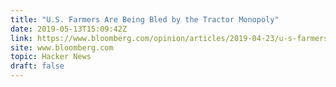 ```yaml
---
title: "U.S. Farmers Are Being Bled by the Tractor Monopoly"
date: 2019-05-13T15:09:42Z
link: https://www.bloomberg.com/opinion/articles/2019-04-23/u-s-farmers-need-a-better-way-to-fix-their-tractors?utm_medium=RSS&utm_source=hune
site: www.bloomberg.com
topic: Hacker News
draft: false
---
```

